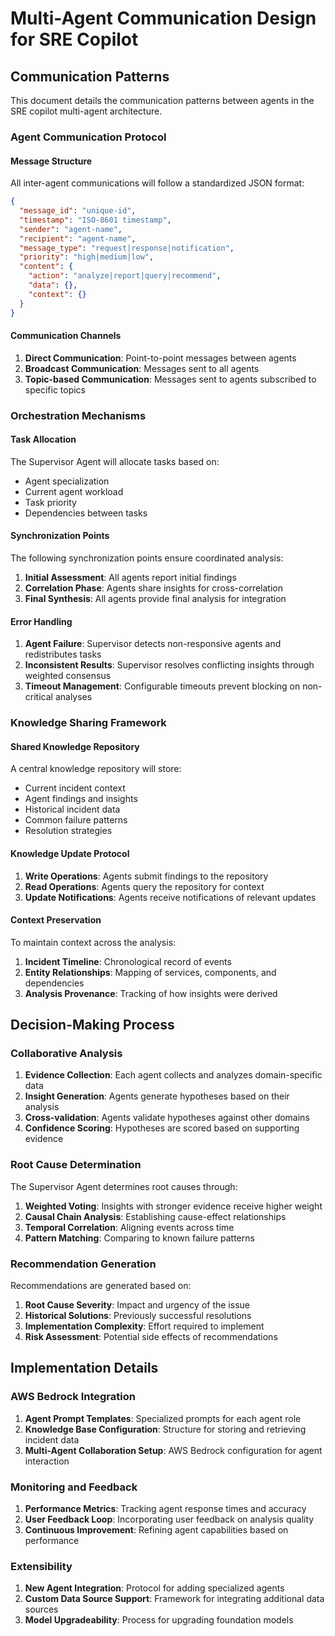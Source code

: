 # Multi-Agent Communication Design for SRE Copilot

## Communication Patterns

This document details the communication patterns between agents in the SRE copilot multi-agent architecture.

### Agent Communication Protocol

#### Message Structure
All inter-agent communications will follow a standardized JSON format:

```json
{
  "message_id": "unique-id",
  "timestamp": "ISO-8601 timestamp",
  "sender": "agent-name",
  "recipient": "agent-name",
  "message_type": "request|response|notification",
  "priority": "high|medium|low",
  "content": {
    "action": "analyze|report|query|recommend",
    "data": {},
    "context": {}
  }
}
```

#### Communication Channels
1. **Direct Communication**: Point-to-point messages between agents
2. **Broadcast Communication**: Messages sent to all agents
3. **Topic-based Communication**: Messages sent to agents subscribed to specific topics

### Orchestration Mechanisms

#### Task Allocation
The Supervisor Agent will allocate tasks based on:
- Agent specialization
- Current agent workload
- Task priority
- Dependencies between tasks

#### Synchronization Points
The following synchronization points ensure coordinated analysis:
1. **Initial Assessment**: All agents report initial findings
2. **Correlation Phase**: Agents share insights for cross-correlation
3. **Final Synthesis**: All agents provide final analysis for integration

#### Error Handling
1. **Agent Failure**: Supervisor detects non-responsive agents and redistributes tasks
2. **Inconsistent Results**: Supervisor resolves conflicting insights through weighted consensus
3. **Timeout Management**: Configurable timeouts prevent blocking on non-critical analyses

### Knowledge Sharing Framework

#### Shared Knowledge Repository
A central knowledge repository will store:
- Current incident context
- Agent findings and insights
- Historical incident data
- Common failure patterns
- Resolution strategies

#### Knowledge Update Protocol
1. **Write Operations**: Agents submit findings to the repository
2. **Read Operations**: Agents query the repository for context
3. **Update Notifications**: Agents receive notifications of relevant updates

#### Context Preservation
To maintain context across the analysis:
1. **Incident Timeline**: Chronological record of events
2. **Entity Relationships**: Mapping of services, components, and dependencies
3. **Analysis Provenance**: Tracking of how insights were derived

## Decision-Making Process

### Collaborative Analysis
1. **Evidence Collection**: Each agent collects and analyzes domain-specific data
2. **Insight Generation**: Agents generate hypotheses based on their analysis
3. **Cross-validation**: Agents validate hypotheses against other domains
4. **Confidence Scoring**: Hypotheses are scored based on supporting evidence

### Root Cause Determination
The Supervisor Agent determines root causes through:
1. **Weighted Voting**: Insights with stronger evidence receive higher weight
2. **Causal Chain Analysis**: Establishing cause-effect relationships
3. **Temporal Correlation**: Aligning events across time
4. **Pattern Matching**: Comparing to known failure patterns

### Recommendation Generation
Recommendations are generated based on:
1. **Root Cause Severity**: Impact and urgency of the issue
2. **Historical Solutions**: Previously successful resolutions
3. **Implementation Complexity**: Effort required to implement
4. **Risk Assessment**: Potential side effects of recommendations

## Implementation Details

### AWS Bedrock Integration
1. **Agent Prompt Templates**: Specialized prompts for each agent role
2. **Knowledge Base Configuration**: Structure for storing and retrieving incident data
3. **Multi-Agent Collaboration Setup**: AWS Bedrock configuration for agent interaction

### Monitoring and Feedback
1. **Performance Metrics**: Tracking agent response times and accuracy
2. **User Feedback Loop**: Incorporating user feedback on analysis quality
3. **Continuous Improvement**: Refining agent capabilities based on performance

### Extensibility
1. **New Agent Integration**: Protocol for adding specialized agents
2. **Custom Data Source Support**: Framework for integrating additional data sources
3. **Model Upgradeability**: Process for upgrading foundation models
